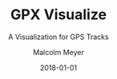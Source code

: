 ---
layout: project
title: GPX Visualize
subtitle: A Visualization for GPS Tracks
author: Malcolm Meyer
img: projects-gpx.jpg
tags:
  - mapbox
  - open source
categories: 
 - projects
date: 2018-01-01
published: true
# Project Settings for new Projects Layout
project:
  - 
    url: https://reyemtm.github.io/gpx-visualize/
    tech:
      - Chart JS
      - Mapbox GL JS
    images: ["projects-gpx", "projects-gpx-light"]
    description: "This pojects uses the medium of GPS tracks to explore the linking of charts and maps. The application has a dark and light theme with custom map styles for each. The display can be exported to a an image by clicking in the upper right corner of the visualization."
    client: "Demo"
---